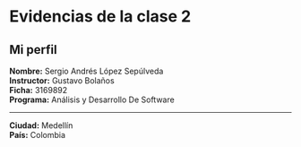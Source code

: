 # Evidencias de la clase 2

## Mi perfil

**Nombre:** Sergio Andrés López Sepúlveda  
**Instructor:** Gustavo Bolaños  
**Ficha:** 3169892  
**Programa:** Análisis y Desarrollo De Software

---

**Ciudad:** Medellín  
**País:** Colombia
